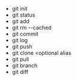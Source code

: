 - git init
- git status
- git add
- git rm --cached <filename>
- git commit
- git log
- git push
- git clone <repo URL> <optional alias
- git pull
- git branch
- git diff